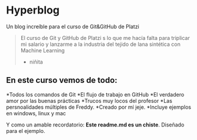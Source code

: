 # Hyperblog
Un blog increíble para el curso de Git&amp;GitHub de Platzi

>El curso de Git y GitHub de Platzi s lo que me hacía falta para triplicar mi salario y lanzarme a la industria del tejido de lana sintética con Machine Learning
> - niñita

## En este curso vemos de todo: 
*Todos los comandos de Git
*El flujo de trabajo en GitHub
*El verdadero amor por las buenas prácticas
*Trucos muy locos del profesor
*Las persnoalidades múltiples de Freddy.
*Creado por mí jeje. 
*Incluye ejemplos en windows, linux y mac

Y como un amable recordatorio: **Este readme.md es un chiste**. Diseñado para el ejemplo. 